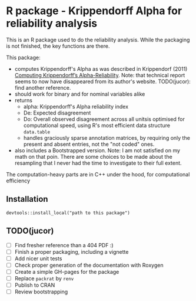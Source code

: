# R package - Krippendorff Alpha for reliability analysis

This is an R package used to do the reliability analysis. While the packaging is not finished, the key functions are there.

This package:
- computes Krippendorff's Alpha as was described in Krippendorf (2011)  [Computing Krippendorff’s Alpha-Reliability](http://web.asc.upenn.edu/usr/krippendorff/mwebreliability5.pdf). Note: that technical report seems to now have disappeared from its author's website. TODO(jucor): find another reference.
- should work for binary and for nominal variables alike
- returns 
   - alpha: Krippendorff's Alpha reliability index
   - De: Expected disagreement
   - Do: Overall observed disagreement across all unitsis optimised for computational speed, using R's most efficient data structure `data.table`
   - handles graciously sparse annotation matrices, by requiring only the present and absent entries, not the "not coded" ones.
- also includes a Bootstrapped version. Note: I am not satisfied on my math on that poin. There are some choices to be made about the resampling that I never had the time to investigate to their full extent. 

The computation-heavy parts are in C++ under the hood, for computational efficiency

## Installation
```
devtools::install_local("path to this package")
```

## TODO(jucor)

- [ ] Find fresher reference than a 404 PDF :)
- [ ] Finish a proper packaging, including a vignette
- [ ] Add nicer unit tests
- [ ] Check proper generation of the documentation with Roxygen
- [ ] Create a simple GH-pages for the package
- [ ] Replace `packrat` by `renv`
- [ ] Publish to CRAN
- [ ] Review bootstrapping
